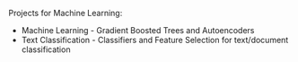 Projects for Machine Learning:

* Machine Learning - Gradient Boosted Trees and Autoencoders
* Text Classification - Classifiers and Feature Selection for text/document classification